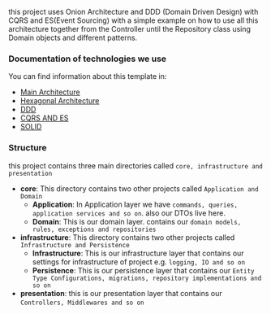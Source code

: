 ﻿this project uses Onion Architecture and DDD (Domain Driven Design) with CQRS and ES(Event Sourcing) with a simple
example on how to use all this architecture together from the Controller until the Repository class using Domain
objects and different patterns.

### Documentation of technologies we use
You can find information about this template in:

- [Main Architecture](docs/ARCHITECTURE.md)
- [Hexagonal Architecture](docs/HEXAGONAL.md)
- [DDD](docs/DDD.md)
- [CQRS AND ES](docs/CQRS-ES.md)
- [SOLID](docs/SOLID.md)

### Structure 
this project contains three main directories called `core, infrastructure and presentation`

- **core**: This directory contains two other projects called `Application and Domain`
  - **Application**: In Application layer we have `commands, queries, application services and so on`. also our DTOs live here.
  - **Domain**: This is our domain layer. contains our `domain models, rules, exceptions and repositories`
- **infrastructure**: This directory contains two other projects called `Infrastructure and Persistence`
  - **Infrastructure**: This is our infrastructure layer that contains our settings for infrastructure of project e.g. `logging, IO and so on`
  - **Persistence**: This  is our persistence layer that contains our `Entity Type Configurations, migrations, repository implementations and so on`
- **presentation**: this is our presentation layer that contains our `Controllers, Middlewares and so on`
